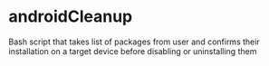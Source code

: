 # androidCleanup
Bash script that takes list of packages from user and confirms their installation on a target device before disabling or uninstalling them
